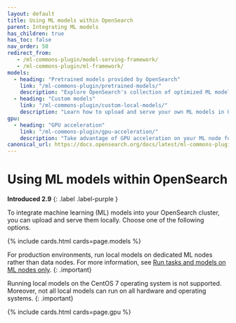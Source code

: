 ```yaml
---
layout: default
title: Using ML models within OpenSearch
parent: Integrating ML models
has_children: true
has_toc: false
nav_order: 50
redirect_from:
   - /ml-commons-plugin/model-serving-framework/
   - /ml-commons-plugin/ml-framework/
models:
  - heading: "Pretrained models provided by OpenSearch"
    link: "/ml-commons-plugin/pretrained-models/"
    description: "Explore OpenSearch's collection of optimized ML models for immediate use in AI applications"
  - heading: "Custom models"
    link: "/ml-commons-plugin/custom-local-models/"
    description: "Learn how to upload and serve your own ML models in OpenSearch for specialized use cases"
gpu:
  - heading: "GPU acceleration"
    link: "/ml-commons-plugin/gpu-acceleration/"
    description: "Take advantage of GPU acceleration on your ML node for better performance"
canonical_url: https://docs.opensearch.org/docs/latest/ml-commons-plugin/using-ml-models/
---
```


# Using ML models within OpenSearch
**Introduced 2.9**
{: .label .label-purple }

To integrate machine learning (ML) models into your OpenSearch cluster, you can upload and serve them locally. Choose one of the following options.

{% include cards.html cards=page.models %}

For production environments, run local models on dedicated ML nodes rather than data nodes. For more information, see [Run tasks and models on ML nodes only]({{site.url}}{{site.baseurl}}/ml-commons-plugin/cluster-settings/#run-tasks-and-models-on-ml-nodes-only).
{: .important}

Running local models on the CentOS 7 operating system is not supported. Moreover, not all local models can run on all hardware and operating systems.
{: .important}

{% include cards.html cards=page.gpu %}
